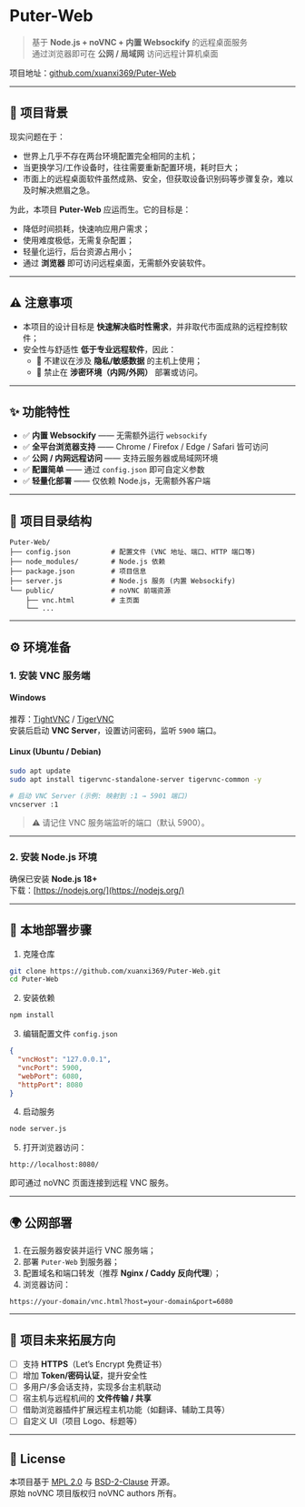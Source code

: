 # Puter-Web

> 基于 **Node.js + noVNC + 内置 Websockify** 的远程桌面服务  
> 通过浏览器即可在 **公网 / 局域网** 访问远程计算机桌面  

项目地址：[github.com/xuanxi369/Puter-Web](https://github.com/xuanxi369/Puter-Web)

---

## 📖 项目背景

现实问题在于：  
- 世界上几乎不存在两台环境配置完全相同的主机；  
- 当更换学习/工作设备时，往往需要重新配置环境，耗时巨大；  
- 市面上的远程桌面软件虽然成熟、安全，但获取设备识别码等步骤复杂，难以及时解决燃眉之急。

为此，本项目 **Puter-Web** 应运而生。它的目标是：  
- 降低时间损耗，快速响应用户需求；  
- 使用难度极低，无需复杂配置；  
- 轻量化运行，后台资源占用小；  
- 通过 **浏览器** 即可访问远程桌面，无需额外安装软件。  

---

## ⚠️ 注意事项

- 本项目的设计目标是 **快速解决临时性需求**，并非取代市面成熟的远程控制软件；  
- 安全性与舒适性 **低于专业远程软件**，因此：  
  - 🚫 不建议在涉及 **隐私/敏感数据** 的主机上使用；  
  - 🚫 禁止在 **涉密环境（内网/外网）** 部署或访问。

---

## ✨ 功能特性

- ✅ **内置 Websockify** —— 无需额外运行 `websockify`  
- ✅ **全平台浏览器支持** —— Chrome / Firefox / Edge / Safari 皆可访问  
- ✅ **公网 / 内网远程访问** —— 支持云服务器或局域网环境  
- ✅ **配置简单** —— 通过 `config.json` 即可自定义参数  
- ✅ **轻量化部署** —— 仅依赖 Node.js，无需额外客户端  

---

## 📂 项目目录结构

```
Puter-Web/
├── config.json          # 配置文件 (VNC 地址、端口、HTTP 端口等)
├── node_modules/        # Node.js 依赖
├── package.json         # 项目信息
├── server.js            # Node.js 服务 (内置 Websockify)
└── public/              # noVNC 前端资源
    ├── vnc.html         # 主页面
    └── ...
```

---

## ⚙️ 环境准备

### 1. 安装 VNC 服务端

#### Windows
推荐：[TightVNC](https://www.tightvnc.com/) / [TigerVNC](https://tigervnc.org/)  
安装后启动 **VNC Server**，设置访问密码，监听 `5900` 端口。

#### Linux (Ubuntu / Debian)
```bash
sudo apt update
sudo apt install tigervnc-standalone-server tigervnc-common -y

# 启动 VNC Server (示例: 映射到 :1 → 5901 端口)
vncserver :1
```

> ⚠️ 请记住 VNC 服务端监听的端口（默认 5900）。

---

### 2. 安装 Node.js 环境

确保已安装 **Node.js 18+**  
下载：[https://nodejs.org/](https://nodejs.org/)

---

## 🚀 本地部署步骤

1. 克隆仓库
```bash
git clone https://github.com/xuanxi369/Puter-Web.git
cd Puter-Web
```

2. 安装依赖
```bash
npm install
```

3. 编辑配置文件 `config.json`
```json
{
  "vncHost": "127.0.0.1",
  "vncPort": 5900,
  "webPort": 6080,
  "httpPort": 8080
}
```

4. 启动服务
```bash
node server.js
```

5. 打开浏览器访问：
```
http://localhost:8080/
```

即可通过 noVNC 页面连接到远程 VNC 服务。

---

## 🌍 公网部署

1. 在云服务器安装并运行 VNC 服务端；  
2. 部署 `Puter-Web` 到服务器；  
3. 配置域名和端口转发（推荐 **Nginx / Caddy 反向代理**）；  
4. 浏览器访问：
```
https://your-domain/vnc.html?host=your-domain&port=6080
```

---

## 🔮 项目未来拓展方向

- [ ] 支持 **HTTPS**（Let’s Encrypt 免费证书）  
- [ ] 增加 **Token/密码认证**，提升安全性  
- [ ] 多用户/多会话支持，实现多台主机联动  
- [ ] 宿主机与远程机间的 **文件传输 / 共享**  
- [ ] 借助浏览器插件扩展远程主机功能（如翻译、辅助工具等）  
- [ ] 自定义 UI（项目 Logo、标题等）  

---

## 📄 License

本项目基于 [MPL 2.0](./LICENSE.txt) 与 [BSD-2-Clause](./LICENSE.txt) 开源。  
原始 noVNC 项目版权归 noVNC authors 所有。

